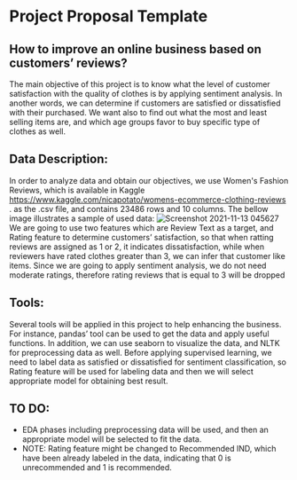 # Project Proposal Template


## How to improve an online business based on customers’ reviews?
 The main objective of this project is to know what the level of customer satisfaction with the quality of clothes is by applying sentiment analysis. In another words, we can determine if customers are satisfied or dissatisfied with their purchased. We want also to find out what the most and least selling items are, and which age groups favor to buy specific type of clothes as well. 

## Data Description:
 In order to analyze data and obtain our objectives, we use Women's Fashion Reviews, which is available in Kaggle https://www.kaggle.com/nicapotato/womens-ecommerce-clothing-reviews . as the .csv file, and contains 23486 rows and 10 columns. 
The bellow image illustrates a sample of used data: 
![Screenshot 2021-11-13 045627](https://user-images.githubusercontent.com/93191265/141646882-2e7717e6-4980-496f-b568-eb83a92124ea.jpg)
 We are going to use two features which are Review Text as a target, and Rating feature to determine customers’ satisfaction, so that when ratting reviews are assigned as 1 or 2, it indicates dissatisfaction, while when reviewers have rated clothes greater than 3, we can infer that customer like items. Since we are going to apply sentiment analysis, we do not need moderate ratings, therefore rating reviews that is equal to 3 will be dropped

## Tools:
Several tools will be applied in this project to help enhancing the business. For instance, pandas’ tool can be used to get the data and apply useful functions. In addition, we can use seaborn to visualize the data, and NLTK for preprocessing data as well. 
Before applying supervised learning, we need to label data as satisfied or dissatisfied for sentiment classification, so Rating feature will be used for labeling data and then we will select appropriate model for obtaining best result.

## TO DO:
- EDA phases including preprocessing data will be used, and then an appropriate model will be selected to fit the data.
- NOTE: Rating feature might be changed to Recommended IND, which have been already labeled in the data, indicating that 0 is unrecommended and 1 is recommended. 




